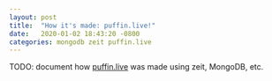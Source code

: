 ```yaml
---
layout: post
title:  "How it's made: puffin.live!"
date:   2020-01-02 18:43:20 -0800
categories: mongodb zeit puffin.live
---
```

TODO: document how [puffin.live](https://puffin.live) was made using zeit, MongoDB, etc.